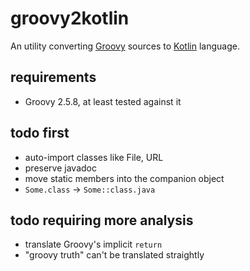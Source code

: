 # groovy2kotlin

An utility converting [Groovy](http://groovy-lang.org/) sources to [Kotlin](https://kotlinlang.org/) language.

## requirements

- Groovy 2.5.8, at least tested against it

## todo first

- auto-import classes like File, URL
- preserve javadoc
- move static members into the companion object
- `Some.class` -> `Some::class.java`

## todo requiring more analysis

- translate Groovy's implicit `return`
- "groovy truth" can't be translated straightly